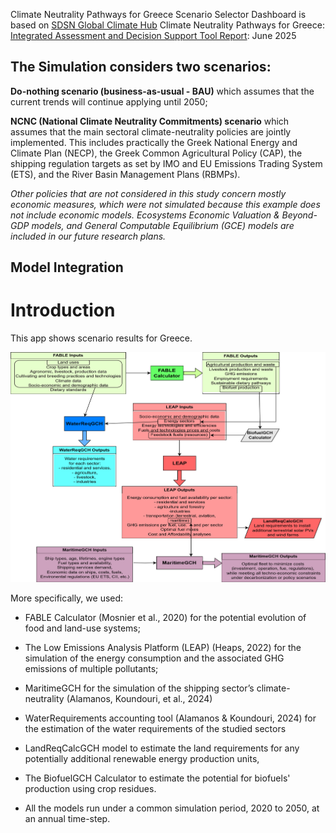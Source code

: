 Climate Neutrality Pathways for Greece Scenario Selector Dashboard is based on <a href="https://www.unsdsn.org/our-work/sdsn-global-climate-hub">SDSN Global Climate Hub</a> Climate Neutrality Pathways for Greece: <a href="https://unsdsn.globalclimatehub.org/wp-content/uploads/2025/06/REPORT_GCHmodels_SDSNscenario_Greece__2.pdf">Integrated Assessment and Decision Support Tool Report</a>: June 2025

## The Simulation considers two scenarios: 

**Do-nothing scenario (business-as-usual - BAU)** which assumes that the current trends will continue applying until 2050; 

**NCNC (National Climate Neutrality Commitments) scenario** which assumes that the main sectoral climate-neutrality policies are jointly implemented. This includes practically the Greek National Energy and Climate Plan (NECP), the Greek Common Agricultural Policy (CAP), the shipping regulation targets as set by IMO and EU Emissions Trading System (ETS), and the River Basin Management Plans (RBMPs).

*Other policies that are not considered in this study concern mostly economic measures, which were not simulated because this example does not include economic models.
Ecosystems Economic Valuation & Beyond-GDP models, and General Computable Equilibrium (GCE) models are included in our future research plans.*

## Model Integration

# Introduction

This app shows scenario results for Greece.

<p align="center">
  <img src="modelling_flowchart.png" width="600">
</p>


More specifically, we used:

- FABLE Calculator (Mosnier et al., 2020) for the potential evolution of food and land-use systems; 

- The Low Emissions Analysis Platform (LEAP) (Heaps, 2022) for the simulation of the energy consumption and the associated GHG emissions of multiple pollutants; 

- MaritimeGCH for the simulation of the shipping sector’s climate-neutrality (Alamanos, Koundouri, et al., 2024)

- WaterRequirements accounting tool (Alamanos & Koundouri, 2024) for the estimation of the water requirements of the studied sectors

- LandReqCalcGCH model to estimate the land requirements for any potentially additional renewable energy production units,

- The BiofuelGCH Calculator to estimate the potential for biofuels' production using crop residues.

- All the models run under a common simulation period, 2020 to 2050, at an annual time-step. 